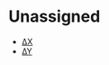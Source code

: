 # Unassigned

 * <a href="../tokens/∆X.md" title="0x6326">∆X</a>
 * <a href="../tokens/∆Y.md" title="0x6327">∆Y</a>

